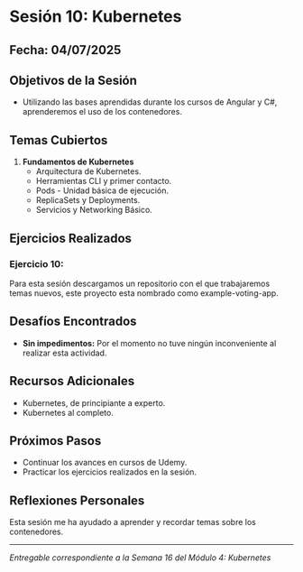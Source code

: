 # Sesión 10: Kubernetes

## Fecha: 04/07/2025 

## Objetivos de la Sesión

- Utilizando las bases aprendidas durante los cursos de Angular y C#, aprenderemos el uso de los contenedores.

## Temas Cubiertos

1. **Fundamentos de Kubernetes**
   - Arquitectura de Kubernetes.
   - Herramientas CLI y primer contacto.
   - Pods - Unidad básica de ejecución.
   - ReplicaSets y Deployments.
   - Servicios y Networking Básico.

## Ejercicios Realizados

### Ejercicio 10: 

Para esta sesión descargamos un repositorio con el que trabajaremos temas nuevos, este proyecto esta nombrado como example-voting-app.

## Desafíos Encontrados

- **Sin impedimentos:** Por el momento no tuve ningún inconveniente al realizar esta actividad.  

## Recursos Adicionales

- Kubernetes, de principiante a experto.
- Kubernetes al completo.

## Próximos Pasos

- Continuar los avances en cursos de Udemy. 
- Practicar los ejercicios realizados en la sesión.

## Reflexiones Personales

Esta sesión me ha ayudado a aprender y recordar temas sobre los contenedores. 

---

*Entregable correspondiente a la Semana 16 del Módulo 4: Kubernetes*
